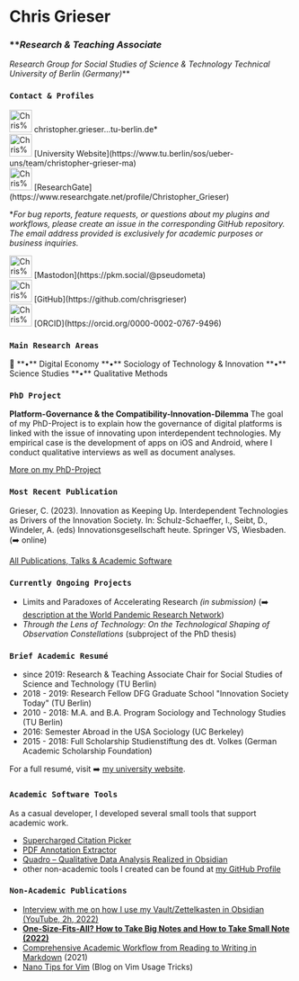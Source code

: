 # Chris Grieser

### ***Research & Teaching Associate*
*Research Group for Social Studies of Science & Technology
Technical University of Berlin (Germany)***

### `Contact & Profiles`

<aside>
<img src="Chris%20Grieser%20ca0f246f224c457b8d641a665dde1f7d/MetroMail_metro_11266.png" alt="Chris%20Grieser%20ca0f246f224c457b8d641a665dde1f7d/MetroMail_metro_11266.png" width="40px" /> christopher.grieser...tu-berlin.de*

</aside>

<aside>
<img src="Chris%20Grieser%20ca0f246f224c457b8d641a665dde1f7d/TU-Berlin-Logo.svg.png" alt="Chris%20Grieser%20ca0f246f224c457b8d641a665dde1f7d/TU-Berlin-Logo.svg.png" width="40px" /> [University Website](https://www.tu.berlin/sos/ueber-uns/team/christopher-grieser-ma)

</aside>

<aside>
<img src="Chris%20Grieser%20ca0f246f224c457b8d641a665dde1f7d/ResearchGate_icon_SVG.svg.png" alt="Chris%20Grieser%20ca0f246f224c457b8d641a665dde1f7d/ResearchGate_icon_SVG.svg.png" width="40px" /> [ResearchGate](https://www.researchgate.net/profile/Christopher_Grieser)

</aside>

**For bug reports, feature requests, or questions about my plugins and workflows, please create an issue in the corresponding GitHub repository. The email address provided is exclusively for academic purposes or business inquiries.*

<aside>
<img src="Chris%20Grieser%20ca0f246f224c457b8d641a665dde1f7d/Mastodon_Logotype_(Simple).svg.png" alt="Chris%20Grieser%20ca0f246f224c457b8d641a665dde1f7d/Mastodon_Logotype_(Simple).svg.png" width="40px" /> [Mastodon](https://pkm.social/@pseudometa)

</aside>

<aside>
<img src="Chris%20Grieser%20ca0f246f224c457b8d641a665dde1f7d/1200px-Octicons-mark-github.svg.png" alt="Chris%20Grieser%20ca0f246f224c457b8d641a665dde1f7d/1200px-Octicons-mark-github.svg.png" width="40px" /> [GitHub](https://github.com/chrisgrieser)

</aside>

<aside>
<img src="Chris%20Grieser%20ca0f246f224c457b8d641a665dde1f7d/ORCID_iD.svg.png" alt="Chris%20Grieser%20ca0f246f224c457b8d641a665dde1f7d/ORCID_iD.svg.png" width="40px" /> [ORCID](https://orcid.org/0000-0002-0767-9496)

</aside>

### `Main Research Areas`

<aside>
🔬 **•** Digital Economy
**•** Sociology of Technology & Innovation
**•** Science Studies
**•** Qualitative Methods

</aside>

### **`PhD Project`**

**Platform-Governance & the Compatibility-Innovation-Dilemma**
The goal of my PhD-Project is to explain how the governance of digital platforms is linked with the issue of innovating upon interdependent technologies. My empirical case is the development of apps on iOS and Android, where I conduct qualitative interviews as well as document analyses.

[More on my PhD-Project](Chris%20Grieser%20ca0f246f224c457b8d641a665dde1f7d/More%20on%20my%20PhD-Project%20443a549d38654113a5a756c9b914ce84.md)

### `Most Recent Publication`

Grieser, C. (2023). Innovation as Keeping Up. Interdependent Technologies as Drivers of the Innovation Society. In: Schulz-Schaeffer, I., Seibt, D., Windeler, A. (eds) Innovationsgesellschaft heute. Springer VS, Wiesbaden. (➡️ online)

[All Publications, Talks & Academic Software](Chris%20Grieser%20ca0f246f224c457b8d641a665dde1f7d/All%20Publications,%20Talks%20&%20Academic%20Software%20c3b9bc4fe7314257bb6a100d6e56a1e5.md)

### `Currently Ongoing Projects`

- Limits and Paradoxes of Accelerating Research *(in submission)*
(➡️ [description at the World Pandemic Research Network](https://wprn.org/item/417752))
- *Through the Lens of Technology: On the Technological Shaping of Observation Constellations* (subproject of the PhD thesis)

### `Brief Academic Resumé`

- since 2019: Research  & Teaching Associate
Chair for Social Studies of Science and Technology (TU Berlin)
- 2018 - 2019: Research Fellow
DFG Graduate School "Innovation Society Today" (TU Berlin)
- 2010 - 2018: M.A. and B.A. Program
Sociology and Technology Studies (TU Berlin)
- 2016: Semester Abroad in the USA
Sociology (UC Berkeley)
- 2015 - 2018: Full Scholarship
Studienstiftung des dt. Volkes
(German Academic Scholarship Foundation)

For a full resumé, visit  ➡️ [my university website](https://www.sos.tu-berlin.de/menue/team/christopher_grieser/parameter/en/).

### `Academic Software Tools`

As a casual developer, I developed several small tools that support academic work.

- [Supercharged Citation Picker](https://github.com/chrisgrieser/alfred-bibtex-citation-picker)
- [PDF Annotation Extractor](https://github.com/chrisgrieser/pdf-annotation-extractor-alfred)
- [Quadro – Qualitative Data Analysis Realized in Obsidian](https://github.com/chrisgrieser/obsidian-quadro)
- other non-academic tools I created can be found at [my GitHub Profile](https://github.com/chrisgrieser)

### `Non-Academic Publications`

- [Interview with me on how I use my Vault/Zettelkasten in Obsidian (YouTube, 2h, 2022)](https://www.youtube.com/watch?v=DzJOJxDgQKc)
- [**One-Size-Fits-All? How to Take Big Notes and How to Take Small Note (2022)**](https://www.obsidianroundup.org/one-size-fits-all-how-to-take-big-notes-and-how-to-take-small-notes/)
- [Comprehensive Academic Workflow from Reading to Writing in Markdown](Chris%20Grieser%20ca0f246f224c457b8d641a665dde1f7d/Comprehensive%20Academic%20Workflow%20from%20Reading%20to%20Wr%20a62298be91934043b11006be1ddc553a.md) (2021)
- [Nano Tips for Vim](https://nanotipsforvim.prose.sh/) (Blog on Vim Usage Tricks)
